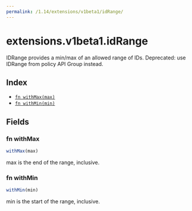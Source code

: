 ```yaml
---
permalink: /1.14/extensions/v1beta1/idRange/
---
```


# extensions.v1beta1.idRange

IDRange provides a min/max of an allowed range of IDs. Deprecated: use IDRange from policy API Group instead.

## Index

* [`fn withMax(max)`](#fn-withmax)
* [`fn withMin(min)`](#fn-withmin)

## Fields

### fn withMax

```ts
withMax(max)
```

max is the end of the range, inclusive.

### fn withMin

```ts
withMin(min)
```

min is the start of the range, inclusive.
